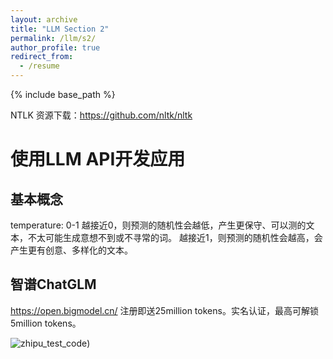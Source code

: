 ```yaml
---
layout: archive
title: "LLM Section 2"
permalink: /llm/s2/
author_profile: true
redirect_from:
  - /resume
---
```


{% include base_path %}

NTLK 资源下载：https://github.com/nltk/nltk


# 使用LLM API开发应用

## 基本概念
temperature: 0-1
越接近0，则预测的随机性会越低，产生更保守、可以测的文本，不太可能生成意想不到或不寻常的词。
越接近1，则预测的随机性会越高，会产生更有创意、多样化的文本。

## 智谱ChatGLM
https://open.bigmodel.cn/
注册即送25million tokens。实名认证，最高可解锁5million tokens。


![zhipu_test_code](https://niysniysniys.github.io/_pages/llm/assets/zhipu_test.png))
